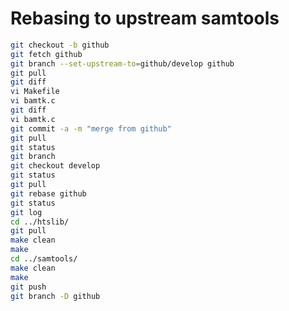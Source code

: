 Rebasing to upstream samtools
=============================

```sh
git checkout -b github
git fetch github
git branch --set-upstream-to=github/develop github
git pull
git diff
vi Makefile 
vi bamtk.c 
git diff
vi bamtk.c 
git commit -a -m "merge from github"
git pull
git status
git branch
git checkout develop
git status
git pull
git rebase github
git status
git log
cd ../htslib/
git pull
make clean
make
cd ../samtools/
make clean
make
git push
git branch -D github
```
